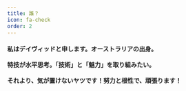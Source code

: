 ```yaml
---
title: 誰？
icon: fa-check
order: 2
---
```


<h4>
私はデイヴィッドと申します。オーストラリアの出身。<br>
<br>
特技が水平思考。「技術」と「魅力」を取り組みたい。<br>
<br>
それより、気が置けないヤツです！努力と根性で、頑張ります！
</h4>